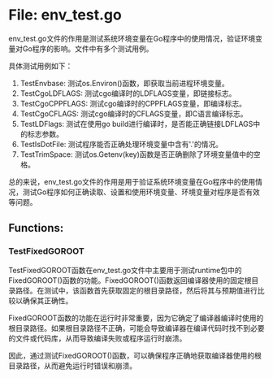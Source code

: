 # File: env_test.go

env_test.go文件的作用是测试系统环境变量在Go程序中的使用情况，验证环境变量对Go程序的影响。文件中有多个测试用例。

具体测试用例如下：
1. TestEnvbase: 测试os.Environ()函数，即获取当前进程环境变量。
2. TestCgoLDFLAGS: 测试cgo编译时的LDFLAGS变量，即链接标志。
3. TestCgoCPPFLAGS: 测试cgo编译时的CPPFLAGS变量，即编译标志。
4. TestCgoCFLAGS: 测试cgo编译时的CFLAGS变量，即C语言编译标志。
5. TestLDFlags: 测试在使用go build进行编译时，是否能正确链接LDFLAGS中的标志参数。
6. TestIsDotFile: 测试程序能否正确处理环境变量中含有'.'的情况。
7. TestTrimSpace: 测试os.Getenv(key)函数是否正确删除了环境变量值中的空格。

总的来说，env_test.go文件的作用是用于验证系统环境变量在Go程序中的使用情况，测试Go程序如何正确读取、设置和使用环境变量、环境变量对程序是否有效等问题。

## Functions:

### TestFixedGOROOT

TestFixedGOROOT函数在env_test.go文件中主要用于测试runtime包中的FixedGOROOT()函数的功能。FixedGOROOT()函数返回编译器使用的固定根目录路径。在测试中，该函数首先获取固定的根目录路径，然后将其与预期值进行比较以确保其正确性。

FixedGOROOT函数的功能在运行时非常重要，因为它确定了编译器编译时使用的根目录路径。如果根目录路径不正确，可能会导致编译器在编译代码时找不到必要的文件或代码库，从而导致编译失败或程序运行时崩溃。

因此，通过测试FixedGOROOT()函数，可以确保程序正确地获取编译器使用的根目录路径，从而避免运行时错误和崩溃。



